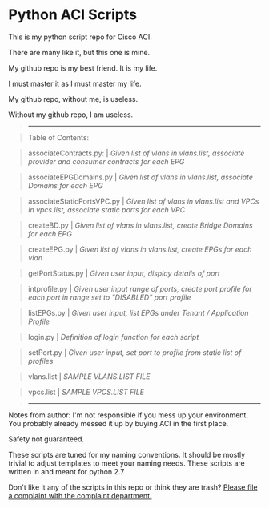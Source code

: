 # Python ACI Scripts
This is my python script repo for Cisco ACI.

There are many like it, but this one is mine. 

My github repo is my best friend. It is my life. 

I must master it as I must master my life. 

My github repo, without me, is useless. 

Without my github repo, I am useless. 
>------------

>Table of Contents:

>associateContracts.py:      | *Given list of vlans in vlans.list, associate provider and consumer contracts for each EPG*

>associateEPGDomains.py	    | *Given list of vlans in vlans.list, associate Domains for each EPG*

>associateStaticPortsVPC.py  | *Given list of vlans in vlans.list and VPCs in vpcs.list, associate static ports for each VPC*

>createBD.py	                | *Given list of vlans in vlans.list, create Bridge Domains for each EPG*

>createEPG.py                | *Given list of vlans in vlans.list, create EPGs for each vlan*

>getPortStatus.py            | *Given user input, display details of port*

>intprofile.py               | *Given user input range of ports, create port profile for each port in range set to "DISABLED" port profile*

>listEPGs.py                 | *Given user input, list EPGs under Tenant / Application Profile*

>login.py	                  | *Definition of login function for each script*

>setPort.py	                | *Given user input, set port to profile from static list of profiles*

>vlans.list	                | *SAMPLE VLANS.LIST FILE*

>vpcs.list	                  |  *SAMPLE VPCS.LIST FILE*

>------------
Notes from author:
I'm not responsible if you mess up your environment.  
You probably already messed it up by buying ACI in the first place.

Safety not guaranteed.

These scripts are tuned for my naming conventions.  It should be mostly trivial to adjust templates to meet your naming needs.
These scripts are written in and meant for python 2.7

Don't like it any of the scripts in this repo or think they are trash? 
[Please file a complaint with the complaint department.](https://bit.ly/IqT6zt)

